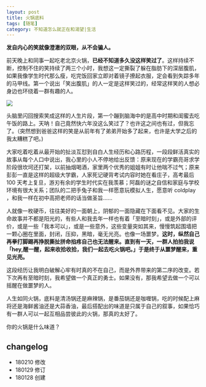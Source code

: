 ```yaml
---
layout: post
title: 火锅底料
tags: [随笔]
category: 不知道怎么就正在和渴望|生活
---
```


**发自内心的笑就像澄澈的双眼，从不会骗人。**

前天晚上和同事一起吃老北京火锅，**已经不知道多久没这样笑过了**。这样持续不断，控制不住的笑持续了两三个小时，我想这一定撕裂了躲在脂肪下的深层腹肌，如果我像学生时代那么瘦，吃完饭回家立即对着镜子撩起衣服，定会看到失踪多年的马甲线。第一个说出「笑出腹肌」的人一定是这样笑过的，经常这样笑的人想必身边也环绕着一群有趣的人。

![](http://oax0nr6r7.bkt.clouddn.com/2018-01-28-22901517148986_.pic_hd.jpg)

头脑里闪回搜索笑成这样的人生片段，第一个蹦到脑海中的是高中时期和闺蜜去吃午饭的路上。天呐！自己竟然快六年没这么笑过了？也许这之间也有过，但我忘了。（突然想到爸爸这样的笑是从前年有了弟弟开始多了起来，也许是大学之后的我太糟糕了吧。)

大家吃着吃着从最开始的扯淡互怼到自白人生经历和心路历程，一段段鲜活真实的故事从每个人口中说出，我心里的小人不停地给出反馈：原来现在的学霸亮哥求学阶段很坎坷还打架，以前抽烟喝酒，家里两个优秀的姐姐有时让他喘不过气；原来彭彭一直是这样的超级大学霸，人家死记硬背考试内容时她在看庄子，高考最后 100 天考上复旦，游刃有余的学生时代实在我羡慕；阿磊的谜之自信和家庭与学校环境有很大关系；团队的二把手兔子和我一样愿意玩模拟人生，愿意听 coldplay ，和我一样在初中高把老师的话当做圣旨......

人就像一枚硬币，往往美好的一面朝上，阴郁的一面隐藏在下面看不见。大家的生命故事并不都是阳光的，有些人和我去年一样也有着「至暗时刻」，或是外部的评价，或是一些「我本可以」，或是一些意外，这些变量突如其来，慢慢筑起围墙把一颗心圈在里面，封闭，压抑，黑暗，毫无光亮。也像一场噩梦。**这时，纵然自己再拳打脚踢再挣脱撕扯拼命掐疼自己也无法醒来。直到有一天，一群人拍拍我说「hey,醒一醒，起来收拾收拾，我们一起去吃火锅吧。」于是终于从噩梦醒来，重见光亮。**

这段经历让我明白破解心牢有时真的不在自己，而是外界带来的第二序的改变。若下次再有至暗时刻，我希望做一个真正的勇士。如果没有，那我希望去做一个可以摇醒在做噩梦的人。

人生如同火锅，底料是清汤锅还是麻辣锅，是番茄锅还是咖喱锅，吃的时候配上麻将还是海鲜酱油还是大蒜香油，最后搭配出的味道是只属于自己的叙事，如果恰巧有一群人可以一起互相品尝彼此的火锅，那真的太好了。

你的火锅是什么味道？

## changelog
- 180210 修改
- 180129 修订
- 180128 创建